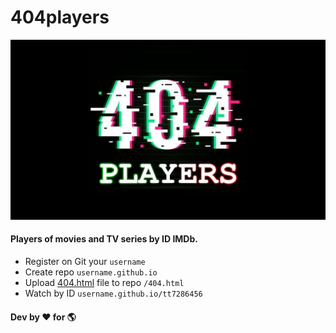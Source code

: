 # 404players

![Players of movies and TV series by ID IMDb](https://raw.githubusercontent.com/404players-example/404players-example.github.io/main/404players.png)

#### Players of movies and TV series by ID IMDb.

- Register on Git your `username`
- Create repo `username.github.io`
- Upload <a href="https://github.com/404players-example/404players-example.github.io/blob/main/404.html">404.html</a> file to repo `/404.html`
- Watch by ID `username.github.io/tt7286456`

#### Dev by ❤️ for 🌎
